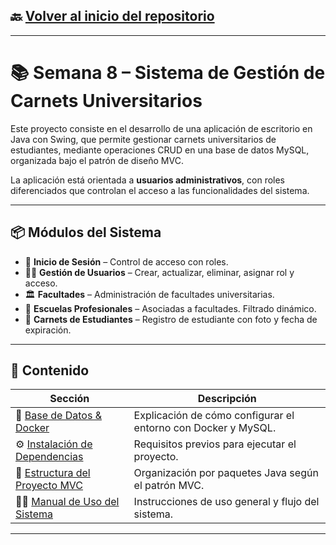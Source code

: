 ## 🔙 [Volver al inicio del repositorio](../)

---

# 📚 Semana 8 – Sistema de Gestión de Carnets Universitarios

Este proyecto consiste en el desarrollo de una aplicación de escritorio en Java con Swing, que permite gestionar carnets universitarios de estudiantes, mediante operaciones CRUD en una base de datos MySQL, organizada bajo el patrón de diseño MVC.

La aplicación está orientada a **usuarios administrativos**, con roles diferenciados que controlan el acceso a las funcionalidades del sistema.

---

## 📦 Módulos del Sistema

- 🔐 **Inicio de Sesión** – Control de acceso con roles.
- 🧑‍💼 **Gestión de Usuarios** – Crear, actualizar, eliminar, asignar rol y acceso.
- 🏛️ **Facultades** – Administración de facultades universitarias.
- 🏫 **Escuelas Profesionales** – Asociadas a facultades. Filtrado dinámico.
- 🪪 **Carnets de Estudiantes** – Registro de estudiante con foto y fecha de expiración.

---

## 📂 Contenido

| Sección                       | Descripción                                               |
|------------------------------|-----------------------------------------------------------|
| 📘 [Base de Datos & Docker](./BASE%20DE%20DATOS) | Explicación de cómo configurar el entorno con Docker y MySQL. |
| ⚙️ [Instalación de Dependencias](./INSTALACION%20DE%20DEPENDENCIAS) | Requisitos previos para ejecutar el proyecto.          |
| 📐 [Estructura del Proyecto MVC](./ESTRUCTURA%20DEL%20PROYECTO%20MVC) | Organización por paquetes Java según el patrón MVC.    |
| 👨‍💻 [Manual de Uso del Sistema](#manual-de-uso-del-sistema) | Instrucciones de uso general y flujo del sistema.      |

---
